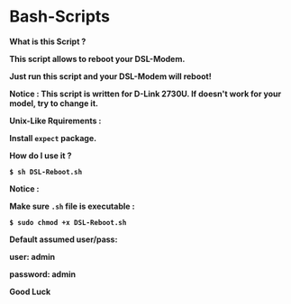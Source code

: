 Bash-Scripts
============

<b>What is this Script ?<b>

This script allows to reboot your DSL-Modem.

Just run this script and your DSL-Modem will reboot!


Notice : This script is written for D-Link 2730U. If doesn't work for your model, try to change it.

<b>Unix-Like Rquirements :<b>

Install `expect` package.

<b>How do I use it ?<b>

`$ sh DSL-Reboot.sh`


Notice :

Make sure `.sh` file is executable :

`$ sudo chmod +x DSL-Reboot.sh`

Default assumed user/pass:

user: admin

password: admin


Good Luck
